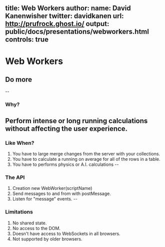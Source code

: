 title: Web Workers
author:
  name: David Kanenwisher
  twitter: davidkanen
  url: http://prufrock.ghost.io/
output: public/docs/presentations/webworkers.html
controls: true
--
# Web Workers
## Do more
--
### Why?
Perform intense or long running calculations without affecting the user experience.
--
### Like When?
1. You have to large merge changes from the server with your collections.
2. You have to calculate a running on average for all of the rows in a table.
3. You have to performs physics or A.I. calculations
--
### The API
1. Creation new WebWorker(scriptName)
2. Send messages to and from with postMessage.
3. Listen for "message" events.
--
### Limitations
1. No shared state.
2. No access to the DOM.
3. Doesn't have access to WebSockets in all browsers.
4. Not supported by older browsers.